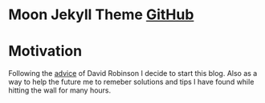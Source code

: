 # Moon Jekyll Theme [GitHub](https://github.com/TaylanTatli/Moon)  
  
# Motivation

Following the [advice](http://varianceexplained.org/r/start-blog/) of David Robinson I decide to start this blog. Also as a way to help the future me to remeber solutions and tips I have found while hitting the wall for many hours.




